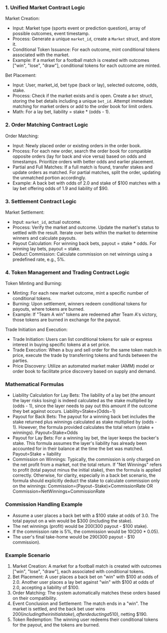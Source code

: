 ### 1\. Unified Market Contract Logic

Market Creation:

-   Input: Market type (sports event or prediction question), array of possible outcomes, event timestamp.
-   Process: Generate a unique `market_id`, create a `Market` struct, and store it.
-   Conditional Token Issuance: For each outcome, mint conditional tokens associated with the market.
-   Example: If a market for a football match is created with outcomes \["win", "lose", "draw"\], conditional tokens for each outcome are minted.

Bet Placement:

-   Input: User, market\_id, bet type (back or lay), selected outcome, odds, stake.
-   Process: Check if the market exists and is open. Create a `Bet` struct, storing the bet details including a unique `bet_id`. Attempt immediate matching for market orders or add to the order book for limit orders.
-   Math: For a lay bet, liability = stake \* (odds - 1).

### 2\. Order Matching Contract Logic

Order Matching:

-   Input: Newly placed order or existing orders in the order book.
-   Process: For each new order, search the order book for compatible opposite orders (lay for back and vice versa) based on odds and timestamps. Prioritize orders with better odds and earlier placement.
-   Partial and Full Matches: If a full match is found, transfer stakes and update orders as matched. For partial matches, split the order, updating the unmatched portion accordingly.
-   Example: A back bet with odds of 2.0 and stake of $100 matches with a lay bet offering odds of 1.9 and liability of $90.

### 3\. Settlement Contract Logic

Market Settlement:

-   Input: `market_id`, actual outcome.
-   Process: Verify the market and outcome. Update the market's status to settled with the result. Iterate over bets within the market to determine winners and calculate payouts.
-   Payout Calculation: For winning back bets, payout = stake \* odds. For winning lay bets, payout = stake.
-   Deduct Commission: Calculate commission on net winnings using a predefined rate, e.g., 5%.

### 4\. Token Management and Trading Contract Logic

Token Minting and Burning:

-   Minting: For each new market outcome, mint a specific number of conditional tokens.
-   Burning: Upon settlement, winners redeem conditional tokens for payouts, where tokens are burned.
-   Example: If "Team A win" tokens are redeemed after Team A's victory, those tokens are burned in exchange for the payout.

Trade Initiation and Execution:

-   Trade Initiation: Users can list conditional tokens for sale or express interest in buying specific tokens at a set price.
-   Trade Execution: When a buy and sell order for the same token match in price, execute the trade by transferring tokens and funds between the parties.
-   Price Discovery: Utilize an automated market maker (AMM) model or order book to facilitate price discovery based on supply and demand.

### Mathematical Formulas

-   Liability Calculation for Lay Bets: The liability of a lay bet (the amount the layer risks losing) is indeed calculated as the stake multiplied by (odds - 1), since the layer needs to pay out this amount if the outcome they bet against occurs. Liability=Stake×(Odds−1)
-   Payout for Back Bets: The payout for a winning back bet includes the stake returned plus winnings calculated as stake multiplied by (odds - 1). However, the formula provided calculates the total return (stake + winnings). Payout=Stake×Odds
-   Payout for Lay Bets: For a winning lay bet, the layer keeps the backer's stake. This formula assumes the layer's liability has already been accounted for in their balance at the time the bet was matched. Payout=Stake + liability
-   Commission on Winnings: Typically, the commission is only charged on the net profit from a market, not the total return. If "Net Winnings" refers to profit (total payout minus the initial stake), then the formula is applied correctly. Otherwise, for clarity, especially in a back bet scenario, the formula should explicitly deduct the stake to calculate commission only on the winnings: Commission=(Payout−Stake)×CommissionRate OR Commission=NetWinnings×CommissionRate
  
### Commission Handling Example

-   Assume a user places a back bet with a $100 stake at odds of 3.0. The total payout on a win would be $300 (including the stake).
-   The net winnings (profit) would be $200 ($300 payout - $100 stake).
-   If the commission rate is 5%, the commission would be $10 ($200 \* 0.05).
-   The user's final take-home would be $290 ($300 payout - $10 commission).

### Example Scenario

1.  Market Creation: A market for a football match is created with outcomes \["win", "lose", "draw"\], each associated with conditional tokens.
2.  Bet Placement: A user places a back bet on "win" with $100 at odds of 2.0. Another user places a lay bet against "win" with $100 at odds of 2.0, accepting a liability of $100.
3.  Order Matching: The system automatically matches these orders based on their compatibility.
4.  Event Conclusion and Settlement: The match ends in a "win". The market is settled, and the back bet user wins $200 (including their initial stake), after deducting a 5% commission ($10), netting $190.
5.  Token Redemption: The winning user redeems their conditional tokens for the payout, and the tokens are burned.